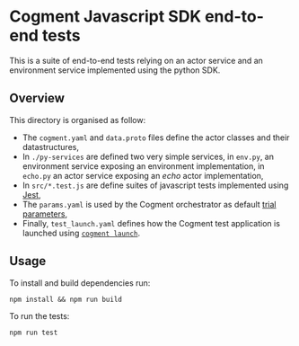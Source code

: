 # Cogment Javascript SDK end-to-end tests

This is a suite of end-to-end tests relying on an actor service and an environment service implemented using the python SDK.

## Overview

This directory is organised as follow:

- The `cogment.yaml` and `data.proto` files define the actor classes and their datastructures,
- In `./py-services` are defined two very simple services, in `env.py`, an environment service exposing an environment implementation, in `echo.py` an actor service exposing an _echo_ actor implementation,
- In `src/*.test.js` are define suites of javascript tests implemented using [Jest](https://jestjs.io),
- The `params.yaml` is used by the Cogment orchestrator as default [trial parameters](https://cogment.ai/docs/reference/parameters#parameter-file), 
- Finally, `test_launch.yaml` defines how the Cogment test application is launched using [`cogment launch`](https://cogment.ai/docs/reference/cli/launch).

## Usage

To install and build dependencies run:

`npm install && npm run build` 

To run the tests:

`npm run test`
